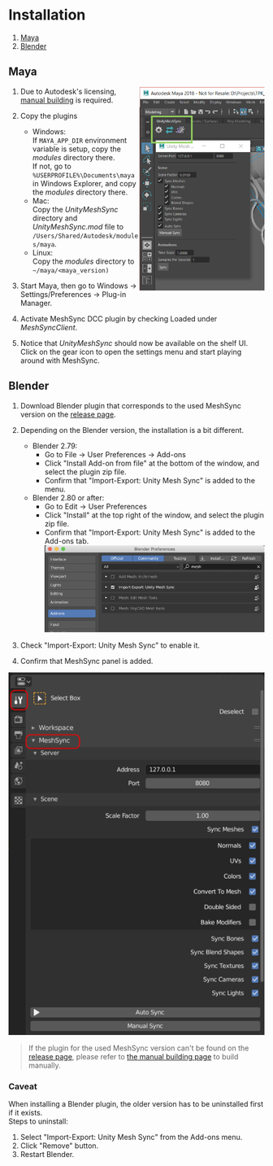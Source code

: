 # Installation

1. [Maya](#maya)
1. [Blender](#blender)

## Maya

<img align="right" src="../Images/MeshSyncClientMaya.png" height=400>

1. Due to Autodesk's licensing, [manual building](BuildDCCPlugins.md) is required.
1. Copy the plugins
   - Windows:   
     If `MAYA_APP_DIR` environment variable is setup, copy the *modules* directory there.  
     If not, go to `%USERPROFILE%\Documents\maya` in Windows Explorer, and copy the *modules* directory there.
   - Mac:   
     Copy the *UnityMeshSync* directory and *UnityMeshSync.mod* file to `/Users/Shared/Autodesk/modules/maya`.
   - Linux:  
     Copy the *modules* directory to `~/maya/<maya_version)`
  
  
1. Start Maya, then go to Windows -> Settings/Preferences -> Plug-in Manager.
1. Activate MeshSync DCC plugin by checking Loaded under *MeshSyncClient*.
1. Notice that *UnityMeshSync* should now be available on the shelf UI.  
  Click on the gear icon to open the settings menu and start playing around with MeshSync.
  
## Blender
  
1. Download Blender plugin that corresponds to the used MeshSync version on the [release page](https://github.com/Unity-Technologies/MeshSyncDCCPlugin/releases).
1. Depending on the Blender version, the installation is a bit different.
   - Blender 2.79:
     * Go to File -> User Preferences -> Add-ons
     * Click "Install Add-on from file" at the bottom of the window, and select the plugin zip file.
     * Confirm that "Import-Export: Unity Mesh Sync" is added to the menu.
   - Blender 2.80 or after:
     * Go to Edit -> User Preferences
     * Click "Install" at the top right of the window, and select the plugin zip file.
     * Confirm that "Import-Export: Unity Mesh Sync" is added to the Add-ons tab.
![MeshSyncClientBlender_Installation](../Images/MeshSyncClientBlender_Installation.png)

1. Check "Import-Export: Unity Mesh Sync" to enable it.
1. Confirm that MeshSync panel is added.
  
![MeshSyncClientBlender](../Images/MeshSyncClientBlender.png)


> If the plugin for the used MeshSync version can't be found on the [release page](https://github.com/Unity-Technologies/MeshSyncDCCPlugin/releases), 
  please refer to [the manual building page](BuildDCCPlugins.md) to build manually.

### Caveat

When installing a Blender plugin, the older version has to be uninstalled first if it exists.   
Steps to uninstall:

1. Select "Import-Export: Unity Mesh Sync" from the Add-ons menu.
1. Click "Remove" button.
1. Restart Blender. 

